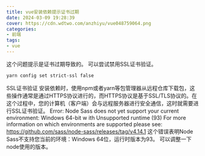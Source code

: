 ```yaml
---
title: vue安装依赖提示证书过期
date: 2024-03-09 19:28:39
cover: https://cdn.wdtwo.com/anzhiyu/vue048759064.png
categories:
- 前端
tags:
- vue
---
```


这个问题提示是证书过期导致的。
可以尝试禁用SSL证书验证。

```bash
yarn config set strict-ssl false
```
SSL证书验证
安装依赖时，使用npm或者yarn等包管理器从远程仓库下载包，这些操作通常是通过HTTPS协议进行的，而HTTPS协议是基于SSL/TLS协议的。在这个过程中，您的计算机（客户端）会与远程服务器进行安全通信，这时就需要进行SSL证书验证。
Error: Node Sass does not yet support your current environment: Windows 64-bit w ith Unsupported runtime (93) For more information on which environments are supported please see: https://github.com/sass/node-sass/releases/tag/v4.14.1
这个错误表明Node Sass不支持您当前的环境：Windows 64位，运行时版本为93。
可以调整一下node使用的版本。